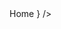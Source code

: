 <BrowserRouter>
    <Link to= "/">Home</Link>
    <Routes>
    <Route path="/" element={<Home />} />
    </Routes>
</BrowserRouter>

